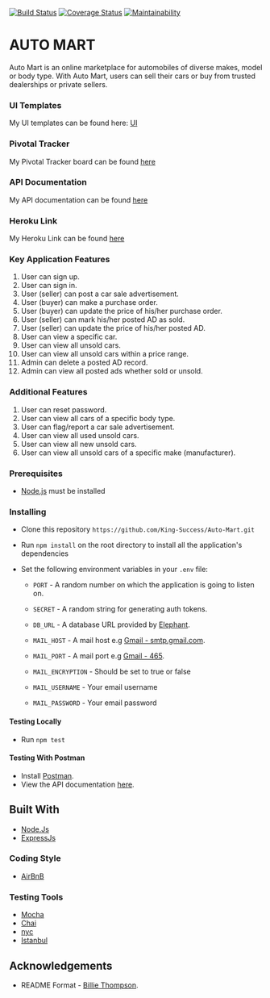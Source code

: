 
[![Build Status](https://travis-ci.org/King-Success/Auto-Mart.svg?branch=develop)](https://travis-ci.org/King-Success/Auto-Mart)
[![Coverage Status](https://coveralls.io/repos/github/King-Success/Auto-Mart/badge.svg?branch=develop)](https://coveralls.io/github/King-Success/Auto-Mart?branch=develop)
[![Maintainability](https://api.codeclimate.com/v1/badges/4f7fa4349776d125ea8c/maintainability)](https://codeclimate.com/github/King-Success/Auto-Mart/maintainability)
# AUTO MART
Auto Mart is an online marketplace for automobiles of diverse makes, model or body type. With
Auto Mart, users can sell their cars or buy from trusted dealerships or private sellers.

### UI Templates
My UI templates can be found here: [ UI ](https://king-success.github.io/Auto-Mart)

### Pivotal Tracker
My Pivotal Tracker board can be found [ here ](https://www.pivotaltracker.com/n/projects/2348962)

### API Documentation
My API documentation can be found [ here ](https://andela-auto-mart.herokuapp.com/api/docs)

### Heroku Link
My Heroku Link can be found [ here ](https://andela-auto-mart.herokuapp.com)

### Key Application Features
1. User can sign up.
2. User can sign in.
3. User (seller) can post a car sale advertisement.
4. User (buyer) can make a purchase order.
5. User (buyer) can update the price of his/her purchase order.
6. User (seller) can mark his/her posted AD as sold.
7. User (seller) can update the price of his/her posted AD.
8. User can view a specific car.
9. User can view all unsold cars.
10. User can view all unsold cars within a price range.
11. Admin can delete a posted AD record.
12. Admin can view all posted ads whether sold or unsold.

### Additional Features
1. User can reset password.
2. User can view all cars of a specific body type.
3. User can flag/report a car sale advertisement.
4. User can view all used unsold cars.
5. User can view all new unsold cars.
6. User can view all unsold cars of a specific make (manufacturer).

### Prerequisites
- [Node.js](nodejs.org) must be installed 

### Installing
- Clone this repository `https://github.com/King-Success/Auto-Mart.git`
- Run `npm install` on the root directory to install all the application's dependencies
- Set the following environment variables in your `.env` file:

    - `PORT` - A random number on which the application is going to listen on.
  
    - `SECRET` - A random string for generating auth tokens.
  
    - `DB_URL` - A database URL provided by [Elephant](https://elephant.com).
  
    - `MAIL_HOST` - A mail host e.g [Gmail - smtp.gmail.com](https://gmail.com).
  
    - `MAIL_PORT` - A  mail port e.g [Gmail - 465](https://gmail.com).
  
    - `MAIL_ENCRYPTION` - Should be set to true or false

    - `MAIL_USERNAME` - Your email username

    - `MAIL_PASSWORD` - Your email password

    
#### Testing Locally
- Run `npm test`

#### Testing With Postman
- Install [Postman](https://getpostman.com).
- View the API documentation [here](https://andela-auto-mart.herokuapp.com/api/docs).
   
	 
## Built With
- [Node.Js](https://nodejs.org)
- [ExpressJs](https://expressjs.com)

### Coding Style
- [AirBnB](https://github.com/airbnb/javascript)

### Testing Tools
- [Mocha](https://www.npmjs.com/package/mocha)
- [Chai](https://www.npmjs.com/package/chai)
- [nyc](https://www.npmjs.com/package/nyc)
- [Istanbul](https://www.npmjs.com/package/istanbul)

## Acknowledgements 
- README Format - [Billie Thompson](https://github.com/PurpleBooth).
